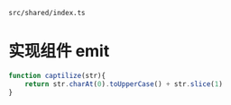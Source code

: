 `src/shared/index.ts`

# 实现组件 emit

```ts
function captilize(str){
	return str.charAt(0).toUpperCase() + str.slice(1)
}
```